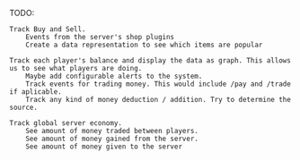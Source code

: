 TODO:

    Track Buy and Sell.
        Events from the server's shop plugins
        Create a data representation to see which items are popular

    Track each player's balance and display the data as graph. This allows us to see what players are doing.
        Maybe add configurable alerts to the system.
        Track events for trading money. This would include /pay and /trade if aplicable.
        Track any kind of money deduction / addition. Try to determine the source.

    Track global server economy.
        See amount of money traded between players.
        See amount of money gained from the server.
        See amount of money given to the server
